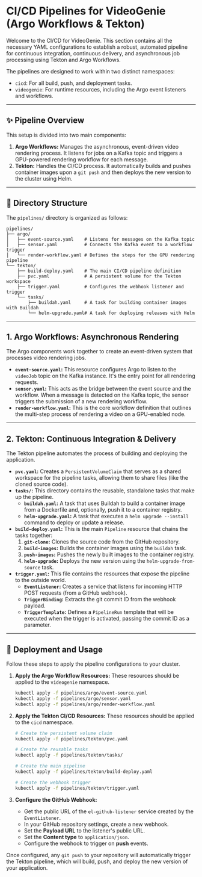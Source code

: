 # CI/CD Pipelines for VideoGenie (Argo Workflows & Tekton)

Welcome to the CI/CD for VideoGenie. This section contains all the necessary YAML configurations to establish a robust, automated pipeline for continuous integration, continuous delivery, and asynchronous job processing using Tekton and Argo Workflows.

The pipelines are designed to work within two distinct namespaces:

  * `cicd`: For all build, push, and deployment tasks.
  * `videogenie`: For runtime resources, including the Argo event listeners and workflows.

-----

## ✨ Pipeline Overview

This setup is divided into two main components:

1.  **Argo Workflows:** Manages the asynchronous, event-driven video rendering process. It listens for jobs on a Kafka topic and triggers a GPU-powered rendering workflow for each message.
2.  **Tekton:** Handles the CI/CD process. It automatically builds and pushes container images upon a `git push` and then deploys the new version to the cluster using Helm.

-----

## 📁 Directory Structure

The `pipelines/` directory is organized as follows:

```text
pipelines/
├── argo/
│   ├── event-source.yaml    # Listens for messages on the Kafka topic
│   ├── sensor.yaml          # Connects the Kafka event to a workflow trigger
│   └── render-workflow.yaml # Defines the steps for the GPU rendering pipeline
└── tekton/
    ├── build-deploy.yaml    # The main CI/CD pipeline definition
    ├── pvc.yaml             # A persistent volume for the Tekton workspace
    ├── trigger.yaml         # Configures the webhook listener and trigger
    └── tasks/
        ├── buildah.yaml     # A task for building container images with Buildah
        └── helm-upgrade.yaml# A task for deploying releases with Helm
```

-----

## 1\. Argo Workflows: Asynchronous Rendering

The Argo components work together to create an event-driven system that processes video rendering jobs.

  * **`event-source.yaml`:** This resource configures Argo to listen to the `videoJob` topic on the Kafka instance. It's the entry point for all rendering requests.
  * **`sensor.yaml`:** This acts as the bridge between the event source and the workflow. When a message is detected on the Kafka topic, the sensor triggers the submission of a new rendering workflow.
  * **`render-workflow.yaml`:** This is the core workflow definition that outlines the multi-step process of rendering a video on a GPU-enabled node.

-----

## 2\. Tekton: Continuous Integration & Delivery

The Tekton pipeline automates the process of building and deploying the application.

  * **`pvc.yaml`:** Creates a `PersistentVolumeClaim` that serves as a shared workspace for the pipeline tasks, allowing them to share files (like the cloned source code).
  * **`tasks/`:** This directory contains the reusable, standalone tasks that make up the pipeline.
      * **`buildah.yaml`:** A task that uses Buildah to build a container image from a Dockerfile and, optionally, push it to a container registry.
      * **`helm-upgrade.yaml`:** A task that executes a `helm upgrade --install` command to deploy or update a release.
  * **`build-deploy.yaml`:** This is the main `Pipeline` resource that chains the tasks together:
    1.  **`git-clone`:** Clones the source code from the GitHub repository.
    2.  **`build-images`:** Builds the container images using the `buildah` task.
    3.  **`push-images`:** Pushes the newly built images to the container registry.
    4.  **`helm-upgrade`:** Deploys the new version using the `helm-upgrade-from-source` task.
  * **`trigger.yaml`:** This file contains the resources that expose the pipeline to the outside world.
      * **`EventListener`:** Creates a service that listens for incoming HTTP POST requests (from a GitHub webhook).
      * **`TriggerBinding`:** Extracts the git commit ID from the webhook payload.
      * **`TriggerTemplate`:** Defines a `PipelineRun` template that will be executed when the trigger is activated, passing the commit ID as a parameter.

-----

## 🚀 Deployment and Usage

Follow these steps to apply the pipeline configurations to your cluster.

1.  **Apply the Argo Workflow Resources:**
    These resources should be applied to the `videogenie` namespace.

    ```bash
    kubectl apply -f pipelines/argo/event-source.yaml
    kubectl apply -f pipelines/argo/sensor.yaml
    kubectl apply -f pipelines/argo/render-workflow.yaml
    ```

2.  **Apply the Tekton CI/CD Resources:**
    These resources should be applied to the `cicd` namespace.

    ```bash
    # Create the persistent volume claim
    kubectl apply -f pipelines/tekton/pvc.yaml

    # Create the reusable tasks
    kubectl apply -f pipelines/tekton/tasks/

    # Create the main pipeline
    kubectl apply -f pipelines/tekton/build-deploy.yaml

    # Create the webhook trigger
    kubectl apply -f pipelines/tekton/trigger.yaml
    ```

3.  **Configure the GitHub Webhook:**

      * Get the public URL of the `el-github-listener` service created by the `EventListener`.
      * In your GitHub repository settings, create a new webhook.
      * Set the **Payload URL** to the listener's public URL.
      * Set the **Content type** to `application/json`.
      * Configure the webhook to trigger on **push** events.

Once configured, any `git push` to your repository will automatically trigger the Tekton pipeline, which will build, push, and deploy the new version of your application.
